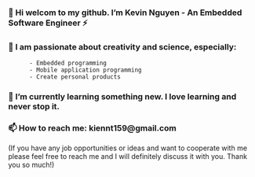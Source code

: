 <h3>👋 Hi welcom to my github. I’m Kevin Nguyen - An Embedded Software Engineer ⚡</h3>
<h3>🔭 I am passionate about creativity and science, especially:</h3>

          - Embedded programming
          - Mobile application programming
          - Create personal products  
          
<h3>🌱 I’m currently learning something new. I love learning and never stop it.</h3>  
<h3>📫 How to reach me: kiennt159@gmail.com</h3>
(If you have any job opportunities or ideas and want to cooperate with me please feel free to reach me and I will definitely discuss it with you. Thank you so much!)
<!---
KienNguyen9/KienNguyen9 is a ✨ special ✨ repository because its `README.md` (this file) appears on your GitHub profile.
You can click the Preview link to take a look at your changes.
--->
